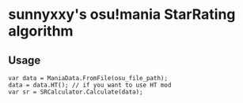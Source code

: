 # sunnyxxy's osu!mania StarRating algorithm
## Usage
```
var data = ManiaData.FromFile(osu_file_path);
data = data.HT(); // if you want to use HT mod
var sr = SRCalculator.Calculate(data);
```